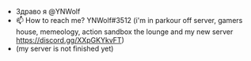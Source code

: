 - Здраво я @YNWolf
- 📫 How to reach me? YNWolf#3512 (i'm in parkour off server, gamers house, memeology, action sandbox the lounge and my new server https://discord.gg/XXpGKYkvFT)
- (my server is not finished yet)
